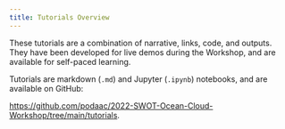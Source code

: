 ```yaml
---
title: Tutorials Overview
---
```


These tutorials are a combination of narrative, links, code, and outputs. They have been developed for live demos during the Workshop, and are available for self-paced learning. 

Tutorials are markdown (`.md`) and Jupyter (`.ipynb`) notebooks, and are available on GitHub:

<https://github.com/podaac/2022-SWOT-Ocean-Cloud-Workshop/tree/main/tutorials>.

